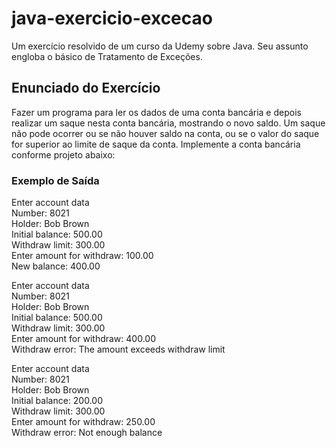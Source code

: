 # java-exercicio-excecao
Um exercício resolvido de um curso da Udemy sobre Java. Seu assunto engloba o básico de Tratamento de Exceções.

## Enunciado do Exercício

Fazer um programa para ler os dados de uma conta bancária e depois realizar um
saque nesta conta bancária, mostrando o novo saldo. Um saque não pode ocorrer
ou se não houver saldo na conta, ou se o valor do saque for superior ao limite de
saque da conta. Implemente a conta bancária conforme projeto abaixo:

### Exemplo de Saída

Enter account data  
Number: 8021  
Holder: Bob Brown  
Initial balance: 500.00  
Withdraw limit: 300.00  
Enter amount for withdraw: 100.00  
New balance: 400.00  

Enter account data  
Number: 8021  
Holder: Bob Brown  
Initial balance: 500.00  
Withdraw limit: 300.00  
Enter amount for withdraw: 400.00  
Withdraw error: The amount exceeds withdraw limit  

Enter account data  
Number: 8021  
Holder: Bob Brown  
Initial balance: 200.00  
Withdraw limit: 300.00  
Enter amount for withdraw: 250.00  
Withdraw error: Not enough balance  
